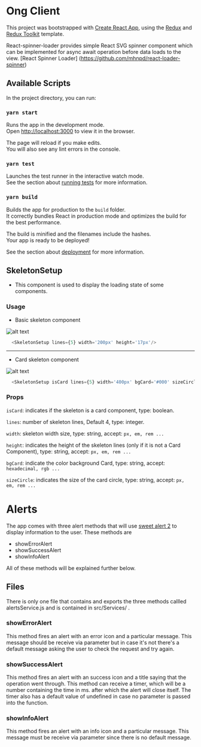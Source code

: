 # Ong Client

This project was bootstrapped with [Create React App](https://github.com/facebook/create-react-app), using the [Redux](https://redux.js.org/) and [Redux Toolkit](https://redux-toolkit.js.org/) template.


React-spinner-loader provides simple React SVG spinner component which can be implemented for async await operation before data loads to the view. [React Spinner Loader] (https://github.com/mhnpd/react-loader-spinner)

## Available Scripts

In the project directory, you can run:

### `yarn start`

Runs the app in the development mode.<br />
Open [http://localhost:3000](http://localhost:3000) to view it in the browser.

The page will reload if you make edits.<br />
You will also see any lint errors in the console.

### `yarn test`

Launches the test runner in the interactive watch mode.<br />
See the section about [running tests](https://facebook.github.io/create-react-app/docs/running-tests) for more information.

### `yarn build`

Builds the app for production to the `build` folder.<br />
It correctly bundles React in production mode and optimizes the build for the best performance.

The build is minified and the filenames include the hashes.<br />
Your app is ready to be deployed!

See the section about [deployment](https://facebook.github.io/create-react-app/docs/deployment) for more information.

## SkeletonSetup

- This component is used to display the loading state of some components.

### Usage

- Basic skeleton component

![alt text](https://i.ibb.co/9brZWsm/Screenshot-2021-09-16-225314.png "SkeletonBasic")

```javascript
  <SkeletonSetup lines={5} width='200px' height='17px'/>
```

***

- Card skeleton component

![alt text](https://i.ibb.co/PDYtrDv/Screenshot-2021-09-16-225314.png "SkeletonBasic")

```javascript
  <SkeletonSetup isCard lines={5} width='400px' bgCard='#000' sizeCircle='40px'/>
```

### Props

`isCard`: indicates if the skeleton is a card component, type: boolean.

`lines`: number of skeleton lines, Default 4, type: integer.

`width`: skeleton width size, type: string, accept: `px, em, rem ...`

`height`: indicates the height of the skeleton lines (only if it is not a Card Component), type: string, 
accept: `px, em, rem ...`

`bgCard`: indicate the color background Card, type: string, accept: `hexadecimal, rgb ...`

`sizeCircle`: indicates the size of the card circle, type: string, accept: `px, em, rem ...`
# Alerts

The app comes with three alert methods that will use [sweet alert 2](https://sweetalert2.github.io/) to display information to the user. These methods are

 - showErrorAlert
 - showSuccessAlert
 - showInfoAlert
 
 All of these methods will be explained further below.

## Files

There is only one file that contains and exports the three methods callled alertsService.js and is contained in src/Services/ .

### showErrorAlert

This method fires an alert with an error icon and a particular message. This message should be receive via parameter but in case it's not there's a default message asking the user to check the request and try again.

### showSuccessAlert

This method fires an alert with an success icon and a title saying that the operation went through. This method can receive a timer, which will be a number containing the time in ms. after which the alert will close itself. The timer also has a default value of undefined in case no parameter is passed into the function. 

### showInfoAlert

This method fires an alert with an info icon and a particular message. This message must be receive via parameter since there is no default message.


